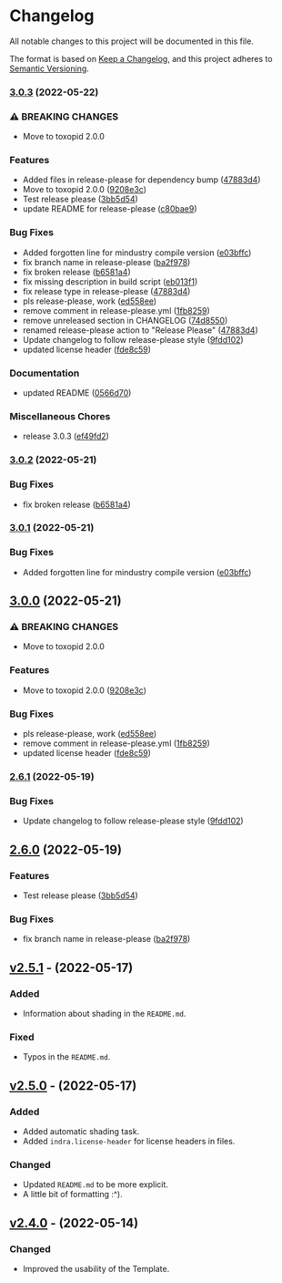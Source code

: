 # Changelog

All notable changes to this project will be documented in this file.

The format is based on [Keep a Changelog](http://keepachangelog.com/),
and this project adheres to [Semantic Versioning](http://semver.org/).

### [3.0.3](https://github.com/Xpdustry/TemplatePlugin/compare/v3.0.3-SNAPSHOT...v3.0.3) (2022-05-22)


### ⚠ BREAKING CHANGES

* Move to toxopid 2.0.0

### Features

* Added files in release-please for dependency bump ([47883d4](https://github.com/Xpdustry/TemplatePlugin/commit/47883d48fee8d3ab334e11cd50575f3a1ef53512))
* Move to toxopid 2.0.0 ([9208e3c](https://github.com/Xpdustry/TemplatePlugin/commit/9208e3ce21b76437dccd65e510085f13c6540bbb))
* Test release please ([3bb5d54](https://github.com/Xpdustry/TemplatePlugin/commit/3bb5d542dc8ba77583a837b2e21b89ea4f94a658))
* update README for release-please ([c80bae9](https://github.com/Xpdustry/TemplatePlugin/commit/c80bae9c784e19a34b1c0b679b37fb6b1ca505b5))


### Bug Fixes

* Added forgotten line for mindustry compile version ([e03bffc](https://github.com/Xpdustry/TemplatePlugin/commit/e03bffcb936c61fef663954a99eb1a9f696b3315))
* fix branch name in release-please ([ba2f978](https://github.com/Xpdustry/TemplatePlugin/commit/ba2f978c33bac4993f316eb58f062f8a18c007fa))
* fix broken release ([b6581a4](https://github.com/Xpdustry/TemplatePlugin/commit/b6581a477826d19cf62dbe632c82d3f3d20edb64))
* fix missing description in build script ([eb013f1](https://github.com/Xpdustry/TemplatePlugin/commit/eb013f1dea3192c0349e92561e502f621611cdb1))
* fix release type in release-please ([47883d4](https://github.com/Xpdustry/TemplatePlugin/commit/47883d48fee8d3ab334e11cd50575f3a1ef53512))
* pls release-please, work ([ed558ee](https://github.com/Xpdustry/TemplatePlugin/commit/ed558ee00ed440400be6d1b1bf32cb7af0e5f203))
* remove comment in release-please.yml ([1fb8259](https://github.com/Xpdustry/TemplatePlugin/commit/1fb8259d931111371eb0f1c8f3915e97469456e1))
* remove unreleased section in CHANGELOG ([74d8550](https://github.com/Xpdustry/TemplatePlugin/commit/74d8550e60e252b5b2d443016180e8cbdda1ff32))
* renamed release-please action to "Release Please" ([47883d4](https://github.com/Xpdustry/TemplatePlugin/commit/47883d48fee8d3ab334e11cd50575f3a1ef53512))
* Update changelog to follow release-please style ([9fdd102](https://github.com/Xpdustry/TemplatePlugin/commit/9fdd102941d30f3c386d6612d23ed92d3adfd968))
* updated license header ([fde8c59](https://github.com/Xpdustry/TemplatePlugin/commit/fde8c594acac66768d86cf372cda8ab604b13823))


### Documentation

* updated README ([0566d70](https://github.com/Xpdustry/TemplatePlugin/commit/0566d704b035b49fabf71a943b3bcbfe2755a089))


### Miscellaneous Chores

* release 3.0.3 ([ef49fd2](https://github.com/Xpdustry/TemplatePlugin/commit/ef49fd26dc65b14449a1ca58985e8da2aaa43f62))

### [3.0.2](https://github.com/Xpdustry/TemplatePlugin/compare/v3.0.1...v3.0.2) (2022-05-21)


### Bug Fixes

* fix broken release ([b6581a4](https://github.com/Xpdustry/TemplatePlugin/commit/b6581a477826d19cf62dbe632c82d3f3d20edb64))

### [3.0.1](https://github.com/Xpdustry/TemplatePlugin/compare/v3.0.0...v3.0.1) (2022-05-21)


### Bug Fixes

* Added forgotten line for mindustry compile version ([e03bffc](https://github.com/Xpdustry/TemplatePlugin/commit/e03bffcb936c61fef663954a99eb1a9f696b3315))

## [3.0.0](https://github.com/Xpdustry/TemplatePlugin/compare/v2.6.1...v3.0.0) (2022-05-21)


### ⚠ BREAKING CHANGES

* Move to toxopid 2.0.0

### Features

* Move to toxopid 2.0.0 ([9208e3c](https://github.com/Xpdustry/TemplatePlugin/commit/9208e3ce21b76437dccd65e510085f13c6540bbb))


### Bug Fixes

* pls release-please, work ([ed558ee](https://github.com/Xpdustry/TemplatePlugin/commit/ed558ee00ed440400be6d1b1bf32cb7af0e5f203))
* remove comment in release-please.yml ([1fb8259](https://github.com/Xpdustry/TemplatePlugin/commit/1fb8259d931111371eb0f1c8f3915e97469456e1))
* updated license header ([fde8c59](https://github.com/Xpdustry/TemplatePlugin/commit/fde8c594acac66768d86cf372cda8ab604b13823))

### [2.6.1](https://github.com/Xpdustry/TemplatePlugin/compare/v2.6.0...v2.6.1) (2022-05-19)

### Bug Fixes

* Update changelog to follow release-please style ([9fdd102](https://github.com/Xpdustry/TemplatePlugin/commit/9fdd102941d30f3c386d6612d23ed92d3adfd968))

## [2.6.0](https://github.com/Xpdustry/TemplatePlugin/compare/v2.5.1...v2.6.0) (2022-05-19)

### Features

* Test release please ([3bb5d54](https://github.com/Xpdustry/TemplatePlugin/commit/3bb5d542dc8ba77583a837b2e21b89ea4f94a658))

### Bug Fixes

* fix branch name in release-please ([ba2f978](https://github.com/Xpdustry/TemplatePlugin/commit/ba2f978c33bac4993f316eb58f062f8a18c007fa))

## [v2.5.1](https://github.com/Xpdustry/TemplatePlugin/compare/v2.5.0...v2.5.1) - (2022-05-17)

### Added

* Information about shading in the `README.md`.

### Fixed

* Typos in the `README.md`.

## [v2.5.0](https://github.com/Xpdustry/TemplatePlugin/compare/v2.4.0...v2.5.0) - (2022-05-17)

### Added

* Added automatic shading task.
* Added `indra.license-header` for license headers in files.

### Changed

* Updated `README.md` to be more explicit.
* A little bit of formatting :^).

## [v2.4.0](https://github.com/Xpdustry/TemplatePlugin/compare/v2.3.2...v2.4.0) - (2022-05-14)

### Changed

* Improved the usability of the Template.
